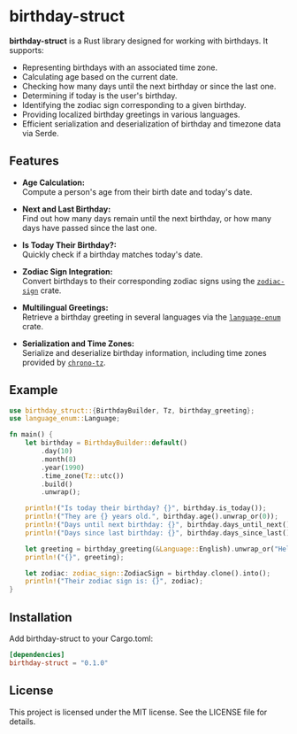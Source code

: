 
# birthday-struct

**birthday-struct** is a Rust library designed for working with birthdays. It supports:

- Representing birthdays with an associated time zone.
- Calculating age based on the current date.
- Checking how many days until the next birthday or since the last one.
- Determining if today is the user's birthday.
- Identifying the zodiac sign corresponding to a given birthday.
- Providing localized birthday greetings in various languages.
- Efficient serialization and deserialization of birthday and timezone data via Serde.

## Features

- **Age Calculation:**  
  Compute a person's age from their birth date and today's date.
  
- **Next and Last Birthday:**  
  Find out how many days remain until the next birthday, or how many days have passed since the last one.

- **Is Today Their Birthday?:**  
  Quickly check if a birthday matches today's date.

- **Zodiac Sign Integration:**  
  Convert birthdays to their corresponding zodiac signs using the [`zodiac-sign`](https://crates.io/crates/zodiac-sign) crate.

- **Multilingual Greetings:**  
  Retrieve a birthday greeting in several languages via the [`language-enum`](https://crates.io/crates/language-enum) crate.

- **Serialization and Time Zones:**  
  Serialize and deserialize birthday information, including time zones provided by [`chrono-tz`](https://crates.io/crates/chrono-tz).

## Example

```rust
use birthday_struct::{BirthdayBuilder, Tz, birthday_greeting};
use language_enum::Language;

fn main() {
    let birthday = BirthdayBuilder::default()
        .day(10)
        .month(8)
        .year(1990)
        .time_zone(Tz::utc())
        .build()
        .unwrap();

    println!("Is today their birthday? {}", birthday.is_today());
    println!("They are {} years old.", birthday.age().unwrap_or(0));
    println!("Days until next birthday: {}", birthday.days_until_next());
    println!("Days since last birthday: {}", birthday.days_since_last());

    let greeting = birthday_greeting(&Language::English).unwrap_or("Hello!");
    println!("{}", greeting);

    let zodiac: zodiac_sign::ZodiacSign = birthday.clone().into();
    println!("Their zodiac sign is: {}", zodiac);
}
```

## Installation
Add birthday-struct to your Cargo.toml:

```toml
[dependencies]
birthday-struct = "0.1.0"
```

## License
This project is licensed under the MIT license. See the LICENSE file for details.
